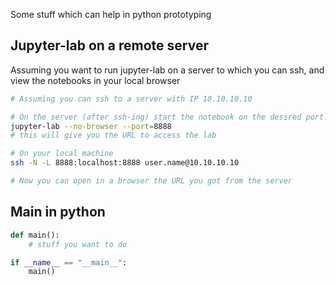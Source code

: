 Some stuff which can help in python prototyping

## Jupyter-lab on a remote server
Assuming you want to run jupyter-lab on a server to which you can ssh, and view the notebooks in your local browser
```bash
# Assuming you can ssh to a server with IP 10.10.10.10

# On the server (after ssh-ing) start the notebook on the desired port:
jupyter-lab --no-browser --port=8888
# this will give you the URL to access the lab

# On your local machine
ssh -N -L 8888:localhost:8888 user.name@10.10.10.10

# Now you can open in a browser the URL you got from the server
```

## Main in python
```python
def main():
    # stuff you want to do

if __name__ == "__main__":
    main()
```
